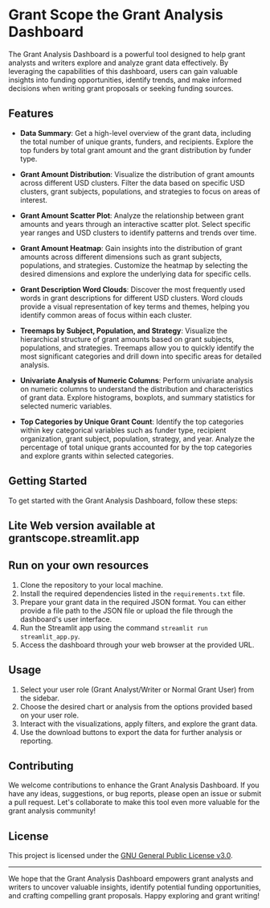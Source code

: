 # Grant Scope the Grant Analysis Dashboard

The Grant Analysis Dashboard is a powerful tool designed to help grant analysts and writers explore and analyze grant data effectively. By leveraging the capabilities of this dashboard, users can gain valuable insights into funding opportunities, identify trends, and make informed decisions when writing grant proposals or seeking funding sources.

## Features

- **Data Summary**: Get a high-level overview of the grant data, including the total number of unique grants, funders, and recipients. Explore the top funders by total grant amount and the grant distribution by funder type.

- **Grant Amount Distribution**: Visualize the distribution of grant amounts across different USD clusters. Filter the data based on specific USD clusters, grant subjects, populations, and strategies to focus on areas of interest.

- **Grant Amount Scatter Plot**: Analyze the relationship between grant amounts and years through an interactive scatter plot. Select specific year ranges and USD clusters to identify patterns and trends over time.

- **Grant Amount Heatmap**: Gain insights into the distribution of grant amounts across different dimensions such as grant subjects, populations, and strategies. Customize the heatmap by selecting the desired dimensions and explore the underlying data for specific cells.

- **Grant Description Word Clouds**: Discover the most frequently used words in grant descriptions for different USD clusters. Word clouds provide a visual representation of key terms and themes, helping you identify common areas of focus within each cluster.

- **Treemaps by Subject, Population, and Strategy**: Visualize the hierarchical structure of grant amounts based on grant subjects, populations, and strategies. Treemaps allow you to quickly identify the most significant categories and drill down into specific areas for detailed analysis.

- **Univariate Analysis of Numeric Columns**: Perform univariate analysis on numeric columns to understand the distribution and characteristics of grant data. Explore histograms, boxplots, and summary statistics for selected numeric variables.

- **Top Categories by Unique Grant Count**: Identify the top categories within key categorical variables such as funder type, recipient organization, grant subject, population, strategy, and year. Analyze the percentage of total unique grants accounted for by the top categories and explore grants within selected categories.

## Getting Started

To get started with the Grant Analysis Dashboard, follow these steps:

## Lite Web version available at grantscope.streamlit.app

## Run on your own resources

1. Clone the repository to your local machine.
2. Install the required dependencies listed in the `requirements.txt` file.
3. Prepare your grant data in the required JSON format. You can either provide a file path to the JSON file or upload the file through the dashboard's user interface.
4. Run the Streamlit app using the command `streamlit run streamlit_app.py`.
5. Access the dashboard through your web browser at the provided URL.

## Usage

1. Select your user role (Grant Analyst/Writer or Normal Grant User) from the sidebar.
2. Choose the desired chart or analysis from the options provided based on your user role.
3. Interact with the visualizations, apply filters, and explore the grant data.
4. Use the download buttons to export the data for further analysis or reporting.

## Contributing

We welcome contributions to enhance the Grant Analysis Dashboard. If you have any ideas, suggestions, or bug reports, please open an issue or submit a pull request. Let's collaborate to make this tool even more valuable for the grant analysis community!

## License

This project is licensed under the [GNU General Public License v3.0](LICENSE).

---

We hope that the Grant Analysis Dashboard empowers grant analysts and writers to uncover valuable insights, identify potential funding opportunities, and crafting compelling grant proposals. Happy exploring and grant writing!

